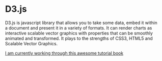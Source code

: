 D3.js
=====

D3.js is javascript library that allows you to take some data, embed it within a document and present it in a variety of formats.  It can render charts as interactive scalable vector graphics with properties that can be smoothly animated and transformed.  It plays to the strengths of CSS3, HTML5 and Scalable Vector Graphics.

[I am currently working through this awesome tutorial book]("http://chimera.labs.oreilly.com/books/1230000000345/index.html")